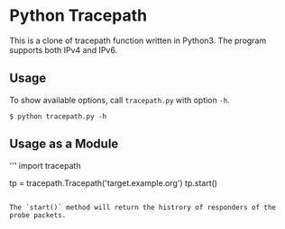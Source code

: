 # Python Tracepath

This is a clone of tracepath function written in Python3. The program supports both IPv4 and IPv6.


## Usage

To show available options, call `tracepath.py` with option `-h`.

```
$ python tracepath.py -h
```

## Usage as a Module

'''
import tracepath

tp = tracepath.Tracepath('target.example.org')
tp.start()
```

The `start()` method will return the histrory of responders of the probe packets.
